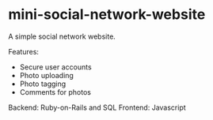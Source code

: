 mini-social-network-website
===========================

A simple social network website.

Features:
* Secure user accounts
* Photo uploading
* Photo tagging
* Comments for photos

Backend: Ruby-on-Rails and SQL
Frontend: Javascript
